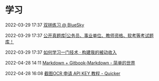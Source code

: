 # 学习

2022-03-29 17:37 [双拼练习 @ BlueSky](https://api.ihint.me/shuang/)

2022-03-29 17:37 [公开真题库|公务员、事业单位、教师资格、软考等考试题库！](https://www.gkzenti.cn/)

2022-03-29 17:37 [如何学习一门技术 · 构建我的被动收入](https://www.bmpi.dev/dev/how-to-learn-tech/)

2022-04-28 14:11 [Markdown + Gitbook-Markdown - 简单的世界](https://www.cntofu.com/book/34/4.md)

2022-04-28 16:08 [截图OCR 申请 API KEY 教程 - Quicker](https://getquicker.net/KC/Kb/Article/364)

